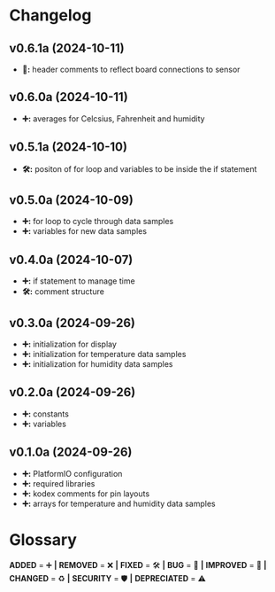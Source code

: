 # Changelog

## v0.6.1a (2024-10-11)
- **🚀:** header comments to reflect board connections to sensor

## v0.6.0a (2024-10-11)
- **➕:** averages for Celcsius, Fahrenheit and humidity

## v0.5.1a (2024-10-10)
- **🛠️:** positon of for loop and variables to be inside the if statement

## v0.5.0a (2024-10-09)
- **➕:** for loop to cycle through data samples
- **➕:** variables for new data samples

## v0.4.0a (2024-10-07)
- **➕:** if statement to manage time
- **🛠️:** comment structure

## v0.3.0a (2024-09-26)
- **➕:** initialization for display
- **➕:** initialization for temperature data samples
- **➕:** initialization for humidity data samples

## v0.2.0a (2024-09-26)
- **➕:** constants
- **➕:** variables

## v0.1.0a (2024-09-26)
- **➕:** PlatformIO configuration
- **➕:** required libraries
- **➕:** kodex comments for pin layouts
- **➕:** arrays for temperature and humidity data samples
  
# Glossary
**ADDED** = ➕ **|**
**REMOVED** = ❌ **|**
**FIXED** = 🛠️ **|**
**BUG** = 🐞 **|**
**IMPROVED** = 🚀 **|**
**CHANGED** = ♻️ **|**
**SECURITY** = 🛡️ **|**
**DEPRECIATED** = ⚠️
